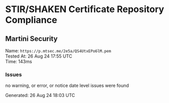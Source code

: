 # STIR/SHAKEN Certificate Repository Compliance

## Martini Security

Name: `https://p.mtsec.me/2e5a/QS4UtxEPo6lM.pem`\
Tested At: 26 Aug 24 17:55 UTC\
Time: 143ms

### Issues

no warning, or error, or notice date level issues were found

Generated: 26 Aug 24 18:03 UTC